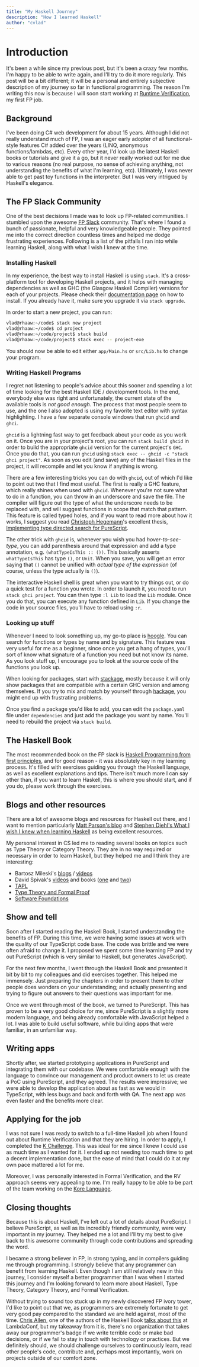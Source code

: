 ```yaml
---
title: "My Haskell Journey"
description: "How I learned Haskell"
author: "cvlad"
---
```


# Introduction

It's been a while since my previous post, but it's been a crazy few months. I'm
happy to be able to write again, and I'll try to do it more regularly. This post
will be a bit different; it will be a personal and entirely subjective description
of my journey so far in functional programming. The reason I'm writing this now
is because I will soon start working at
[Runtime Verification](https://twitter.com/cvlad/status/1023957257841778688),
my first FP job.

## Background

I've been doing C# web development for about 15 years. Although I did not really
understand much of FP, I was an eager early adopter of all functional-style
features C# added over the years (LINQ, anonymous functions/lambdas, etc). Every
other year, I'd look up the latest Haskell books or tutorials and give it a go,
but it never really worked out for me due to various reasons (no real purpose,
no sense of achieving anything, not understanding the benefits of what I'm
learning, etc). Ultimately, I was never able to get past toy functions in the
interpreter. But I was very intrigued by Haskell's elegance.

## The FP Slack Community

One of the best decisions I made was to look up FP-related communities. I
stumbled upon the awesome [FP Slack](https://fpchat-invite.herokuapp.com/)
community. That's where I found a bunch of passionate, helpful and very
knowledgeable people. They pointed me into the correct direction countless times
and helped me dodge frustrating experiences. Following is a list of the
pitfalls I ran into while learning Haskell, along with what I wish I knew
at the time.

### Installing Haskell

In my experience, the best way to install Haskell is using `stack`.
It's a cross-platform tool for developing Haskell projects, and it helps with
managing dependencies as well as GHC (the Glasgow Haskell Compiler) versions for
each of your projects. Please check their
[documentation page](https://docs.haskellstack.org/en/stable/README/) on how to
install. If you already have it, make sure you upgrade it via `stack upgrade`.

In order to start a new project, you can run:
```sh
vlad@rhaaw:~/code$ stack new project
vlad@rhaaw:~/code$ cd project
vlad@rhaaw:~/code/project$ stack build
vlad@rhaaw:~/code/project$ stack exec -- project-exe
```

You should now be able to edit either `app/Main.hs` or `src/Lib.hs` to change your
program.

### Writing Haskell Programs

I regret not listening to people's advice about this sooner and spending a lot
of time looking for the best Haskell IDE / development tools. In the end,
everybody else was right and unfortunately, the current state of the available
tools is _not good enough_. The process that most people seem to use, and the
one I also adopted is using my favorite text editor with syntax highlighting.
I have a few separate console windows that run `ghcid` and `ghci`.

`ghcid` is a lightning fast way to get feedback about your code as you work on
it. Once you are in your project's root, you can run `stack build ghcid` in
order to build the appropriate `ghcid` version for the current project's `GHC`.
Once you do that, you can run `ghcid` using
`stack exec -- ghcid -c "stack ghci project"`. As soon as you edit (and save)
any of the Haskell files in the project, it will recompile and let you know
if anything is wrong.

There are a few interesting tricks you can do with `ghcid`, out of which I'd
like to point out two that I find most useful. The first is really a GHC
feature, which really shines when used with `ghcid`. Whenever you're not sure
what to do in a function, you can throw in an underscore and save the file. The
compiler will figure out the type of what the underscore needs to be replaced
with, and will suggest functions in scope that match that pattern. This feature
is called typed holes, and if you want to read more about how it works, I suggest
you read
[Christoph Hegemann](https://twitter.com/kritzcreek)'s excellent thesis,
[Implementing type directed search for PureScript](https://www.dropbox.com/s/vfkgafoo3mofvac/bachelor_arbeit_christoph_hegemann.pdf?dl=0).

The other trick with `ghcid` is, whenever you wish you had _hover-to-see-type_,
you can add parenthesis around that expression and add a type annotation, e.g.
`(whatTypeIsThis :: ())`. This basically asserts `whatTypeIsThis` has type `()`,
or `Unit`. When you save, you will get an error saying that `()` cannot be
unified with _actual type of the expression_ (of course, unless the type
actually is `()`).

The interactive Haskell shell is great when you want to try things out, or do a
quick test for a function you wrote. In order to launch it, you need to run
`stack ghci project`. You can then type `:l Lib` to load the `Lib` module. Once
you do that, you can execute any function defined in `Lib`. If you change the
code in your source files, you'll have to reload using `:r`.

### Looking up stuff

Whenever I need to look something up, my go-to place is
[hoogle](https://hoogle.haskell.org/). You can search for functions or types by
name and by signature. This feature was very useful for me as a beginner, since
once you get a hang of types, you'll sort of know what signature of a function
you need but not know its name. As you look stuff up, I encourage you to look
at the source code of the functions you look up.

When looking for packages, start with [stackage](https://www.stackage.org/),
mostly because it will only show packages that are compatible with a certain
GHC version and among themselves. If you try to mix and match by yourself
through [hackage](https://hackage.haskell.org/packages/browse), you might end
up with frustrating problems.

Once you find a package you'd like to add, you can edit the `package.yaml` file
under `dependencies` and just add the package you want by name. You'll need to
rebuild the project via `stack build`.

## The Haskell Book

The most recommended book on the FP slack is [Haskell Programming from first
principles](http://haskellbook.com/), and for good reason - it was
absolutely key in my learning process. It's filled with exercises guiding you
through the Haskell language, as well as excellent explanations and tips. There
isn't much more I can say other than, if you want to learn Haskell, this is
where you should start, and if you do, please work through the exercises.


## Blogs and other resources

There are a lot of awesome blogs and resources for Haskell out there, and I want
to mention particularly [Matt Parson's blog](http://www.parsonsmatt.org/) and
[Stephen Diehl's What I wish I knew when learning Haskell](http://dev.stephendiehl.com/hask/)
as being excellent resources.

My personal interest in CS led me to reading several books on topics such as
Type Theory or Category Theory. They are in no way required or necessary in
order to learn Haskell, but they helped me and I think they are interesting:
* Bartosz Mileski's [blogs](https://bartoszmilewski.com/2014/10/28/category-theory-for-programmers-the-preface/) / [videos](https://www.youtube.com/playlist?list=PLbgaMIhjbmEnaH_LTkxLI7FMa2HsnawM_)
* David Spivak's [videos](https://www.youtube.com/watch?v=IBeceQHz2x8) and books ([one](https://github.com/mmai/Category-Theory-for-the-Sciences) and [two](http://math.mit.edu/~dspivak/teaching/sp18/))
* [TAPL](https://www.amazon.com/Types-Programming-Languages-MIT-Press/dp/0262162091)
* [Type Theory and Formal Proof](https://www.amazon.com/Type-Theory-Formal-Proof-Introduction/dp/110703650X)
* [Software Foundations](https://softwarefoundations.cis.upenn.edu/current/index.html) 

## Show and tell 

Soon after I started reading the Haskell Book, I started understanding the
benefits of FP. During this time, we were having some issues at work with the
quality of our TypeScript code base. The code was brittle and we were often
afraid to change it. I proposed we spent some time learning FP and try out
PureScript (which is very similar to Haskell, but generates JavaScript).

For the next few months, I went through the Haskell Book and presented it bit
by bit to my colleagues and did exercises together. This helped me immensely.
Just preparing the chapters in order to present them to other people does
wonders on your understanding; and actually presenting and trying to figure out
answers to their questions was important for me.

Once we went through most of the book, we turned to PureScript. This has
proven to be a very good choice for me, since PureScript is a slightly
more modern language, and being already comfortable with JavaScript helped a
lot. I was able to build useful software, while building apps that were
familiar, in an unfamiliar way. 

## Writing apps

Shortly after, we started prototyping applications in PureScript and integrating
them with our codebase. We were comfortable enough with the language to convince
our management and product owners to let us create a PoC using PureScript, and
they agreed. The results were impressive; we were able to develop the
application about as fast as we would in TypeScript, with less bugs and back and
forth with QA. The next app was even faster and the benefits more clear.

## Applying for the job

I was not sure I was ready to switch to a full-time Haskell job when I found out
about Runtime Verification and that they are hiring. In order to apply, I
completed the
[K Challenge](http://www.kframework.org/index.php/K_Project_Needs_Professional_Developers).
This was ideal for me since I knew I could use as much time as I wanted for it.
I ended up not needing too much time to get a decent implementation done, but
the ease of mind that I could do it at my own pace mattered a lot for me.

Moreover, I was personally interested in Formal Verification, and the RV
approach seems very appealing to me. I'm really happy to be able to be part of
the team working on the [Kore Language](https://github.com/kframework/kore).

## Closing thoughts

Because this is about Haskell, I've left out a lot of details about PureScript.
I believe PureScript, as well as its incredibly friendly community, were very
important in my journey. They helped me a lot and I'll try my best to give back
to this awesome community through code contributions and spreading the word.

I became a strong believer in FP, in strong typing, and in compilers guiding me
through programming. I strongly believe that any programmer can benefit from
learning Haskell. Even though I am still relatively new in this journey, I
consider myself a better programmer than I was when I started this journey and
I'm looking forward to learn more about Haskell, Type Theory, Category Theory,
and Formal Verification.

Without trying to sound too stuck up in my newly discovered FP ivory tower,
I'd like to point out that we, as programmers are extremely fortunate to get
very good pay compared to the standard we are held against, most of the time.
[Chris Allen](https://twitter.com/bitemyapp), one of the authors of the Haskell
Book [talks about this](https://www.youtube.com/watch?v=2xyZeovFqCA) at
LambdaConf, but my takeaway from it is, there's no organization that takes away
our programmer's badge if we write terrible code or make bad decisions, or if we
fail to stay in touch with technology or practices. But we definitely should,
we should challenge ourselves to continuously learn, read other people's code,
contribute and, perhaps most importantly, work on projects outside of our
comfort zone.
